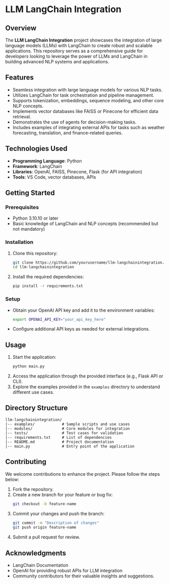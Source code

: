 
# LLM LangChain Integration

## Overview
The **LLM LangChain Integration** project showcases the integration of large language models (LLMs) with LangChain to create robust and scalable applications. This repository serves as a comprehensive guide for developers looking to leverage the power of LLMs and LangChain in building advanced NLP systems and applications.

## Features
- Seamless integration with large language models for various NLP tasks.
- Utilizes LangChain for task orchestration and pipeline management.
- Supports tokenization, embeddings, sequence modeling, and other core NLP concepts.
- Implements vector databases like FAISS or Pinecone for efficient data retrieval.
- Demonstrates the use of agents for decision-making tasks.
- Includes examples of integrating external APIs for tasks such as weather forecasting, translation, and finance-related queries.

## Technologies Used
- **Programming Language**: Python
- **Framework**: LangChain
- **Libraries**: OpenAI, FAISS, Pinecone, Flask (for API integration)
- **Tools**: VS Code, vector databases, APIs

## Getting Started

### Prerequisites
- Python 3.10.10 or later
- Basic knowledge of LangChain and NLP concepts (recommended but not mandatory)

### Installation
1. Clone this repository:
   ```bash
   git clone https://github.com/yourusername/llm-langchainintegration.git
   cd llm-langchainintegration
   ```
2. Install the required dependencies:
   ```bash
   pip install -r requirements.txt
   ```

### Setup
- Obtain your OpenAI API key and add it to the environment variables:
  ```bash
  export OPENAI_API_KEY="your_api_key_here"
  ```
- Configure additional API keys as needed for external integrations.

## Usage
1. Start the application:
   ```bash
   python main.py
   ```
2. Access the application through the provided interface (e.g., Flask API or CLI).
3. Explore the examples provided in the `examples` directory to understand different use cases.

## Directory Structure
```
llm-langchainintegration/
|-- examples/            # Sample scripts and use cases
|-- modules/             # Core modules for integration
|-- tests/               # Test cases for validation
|-- requirements.txt     # List of dependencies
|-- README.md            # Project documentation
|-- main.py              # Entry point of the application
```

## Contributing
We welcome contributions to enhance the project. Please follow the steps below:
1. Fork the repository.
2. Create a new branch for your feature or bug fix:
   ```bash
   git checkout -b feature-name
   ```
3. Commit your changes and push the branch:
   ```bash
   git commit -m "Description of changes"
   git push origin feature-name
   ```
4. Submit a pull request for review.

## Acknowledgments
- LangChain Documentation
- OpenAI for providing robust APIs for LLM integration
- Community contributors for their valuable insights and suggestions.

